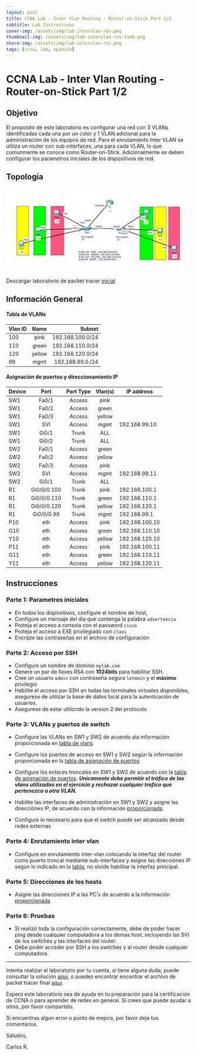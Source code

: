 ```yaml
---
layout: post
title: CCNA Lab - Inter Vlan Routing - Router-on-Stick Part 1/2
subtitle: Lab Instructions
cover-img: /assets/img/lab-intervlan-ros.png
thumbnail-img: /assets/img/lab-intervlan-ros-tumb.png
share-img: /assets/img/lab-intervlan-ros.png
tags: [ccna, lab, spanish]
---
```


# CCNA Lab - Inter Vlan Routing - Router-on-Stick Part 1/2

## Objetivo

El proposito de este laboratorio es configurar una red con 3 VLANs identificadas cada una por un color y 1 VLAN adicional para la administración de los equipos de red. Para el enrutamiento Inter VLAN se utiliza un router con sub-interfaces, una para cada VLAN, lo que comunmente se conoce como Router-on-Stick. Adicionalmente se deben configurar los parametros iniciales de los dispositivos de red.

## Topología 

![](../assets/img/lab-intervlan-ros.png)

Descargar laboratorio de packet tracer [inicial](assets/../../assets/labs/ccna-lab-intervlan-ros-start.pkt)

## Información General

#### Tabla de VLANs

    
| Vlan ID    | Name      | Subnet           |
| ---------- |:---------:| ----------------:|
| 100       | pink      | 192.168.100.0/24 |
| 110        | green     | 192.168.110.0/24 |
| 120        | yellow    | 192.168.120.0/24 |
| 99         | mgmt      | 192.168.99.0./24 |

#### Asignación de puertos y direccionamiento IP
    
| Device   | Port   | Port Type | Vlan(s)   | IP address   |
| -------- |:------:| :--------:|:------:|------------  |
| SW1      | Fa0/1  | Access    | pink   |              |
| SW1      | Fa0/2  | Access    | green  |              |
| SW1      | Fa0/3  | Access    | yellow |              |
| SW1      | SVI    | Access    | mgmt   |192.168.99.10 |
| SW1      | Gi0/1  | Trunk     | ALL   ||
| SW1      | Gi0/2  | Trunk     | ALL   ||
| SW2      | Fa0/1  | Access    | green  |              |
| SW2      | Fa0/2  | Access    | yellow |              |
| SW2      | Fa0/3  | Access    | pink   |              |
| SW2      | SVI    | Access    | mgmt   | 192.168.99.11|
| SW2      | Gi0/1  | Trunk     | ALL   ||
| R1      | Gi0/0/0.100 | Trunk | pink   | 192.168.100.1|
| R1       | Gi0/0/0.110 | Trunk | green | 192.168.110.1|
| R1       | Gi0/0/0.120 | Trunk | yellow| 192.168.120.1|
| R1       | Gi0/0/0.99  | Trunk | mgmt  | 192.168.99.1| 
| P10      | eth  | Access | pink  | 192.168.100.10| 
| G10      | eth  | Access | green  | 192.168.110.10| 
| Y10      | eth  | Access | yellow  | 192.168.120.10| 
| P11      | eth  | Access | pink  | 192.168.100.11| 
| G11      | eth  | Access | green  | 192.168.110.11| 
| Y11      | eth  | Access | yellow  | 192.168.120.11| 


## Instrucciones

### Parte 1: Parametros iniciales
- En todos los dispositivos, configure el nombre de host,
- Configure un mensaje del dia que contenga la palabra `advertencia`
- Proteja el acceso a consola con el password `cisco`
- Proteja el acceso a EXE privilegiado con `class`
- Encripte las contraseñas en el archivo de configuración
  
### Parte 2: Acceso por SSH 
   - Configure un nombre de dominio `mylab.com`
   - Genere un par de llaves RSA con **1024bits** para habilitar SSH.
   - Cree un usuario `admin` con contraseña segura `letmein` y el **máximo** privilegio
   - Habilite el acceso por SSH en todas las terminales virtuales disponibles, asegurese de utilizar la base de datos local para la autenticación de usuarios.
   - Asegurese de estar utilizndo la version 2 del protocolo

### Parte 3: VLANs y puertos de switch

- Configure las VLANs en SW1 y SW2 de acuerdo ala información proporcionada en [tabla de vlans](#tabla-de-vlans)
  
- Configure los puertos de acceso en SW1 y SW2 según la información proporcionada en la [tabla de asignación de puertos](#asignación-de-puertos-y-direccionamiento-ip) 

- Configure los enlaces troncales en SW1 y SW2 de acuerdo con la [tabla de asignación de puertos](#asignación-de-puertos-y-direccionamiento-ip). ***Unicamente debe permitir el tráfico de las vlans utilizadas en el ejercicio y rechazar cualquier trafico que pertenezca a otra VLAN.***

- Habilite las interfaces de administración en SW1 y SW2 y asigne las direcciónes IP, de acuerdo con la información [proporcionada](#asignación-de-puertos-y-direccionamiento-ip).
- Configure lo necesario para que el switch puede ser alcanzado desde redes externas


 ### Parte 4: Enrutamiento inter vlan
 - Configure en enrutamiento inter-vlan colocando la interfaz del router como puerto troncal mediante sub-interfaces y asigne las direcciónes IP según lo indicado en la [tabla](#asignación-de-puertos-y-direccionamiento-ip), no olvide habilitar la interfaz principal.

### Parte 5: Direcciones de los hosts
- Asigne las direcciones IP a las PC's de acuerdo a la información [proporcionada](#asignación-de-puertos-y-direccionamiento-ip) 

### Parte 6: Pruebas
- Si realizó toda la configuración correctamente, debe de poder hacer ping desde cualquier computadora a los demas host, incluyendo las SVI de los switches y las interfaces del router.
- Debe poder acceder por SSH a los switches y al router desde cualquier computadora.

----
Intenta realizar el laboratorio por tu cuenta, si tiene alguna duda, puede consultar la solución [aqui](../2022-09-26-ccna-lab-intervlan-ros-answer), o puedes encontrar encontrar el archivo de packet tracer final [aqui](assests/../../assets/labs/ccna-lab-intervlan-ros-answer.pkt).


Espero este laboratorio sea de ayuda en tu preparación para la certificación de CCNA o para aprender de redes en general. Si crees que puede ayudar a otros, por favor compartelo.

Si encuentras algun error o punto de mejora, por favor deja tus comentarios.

Saludos,

Carlos R.


    
    







